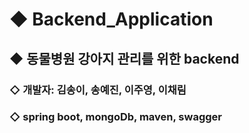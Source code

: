 # ◆ Backend_Application
## ◆ 동물병원 강아지 관리를 위한 backend
### ◇ 개발자: 김송이, 송예진, 이주영, 이채림
### ◇ spring boot, mongoDb, maven, swagger
